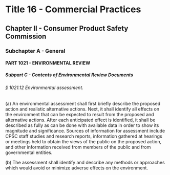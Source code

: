 
# Title 16 - Commercial Practices
## Chapter II - Consumer Product Safety Commission
### Subchapter A - General
#### PART 1021 - ENVIRONMENTAL REVIEW
##### Subpart C - Contents of Environmental Review Documents
###### § 1021.12 Environmental assessment.

(a) An environmental assessment shall first briefly describe the proposed action and realistic alternative actions. Next, it shall identify all effects on the environment that can be expected to result from the proposed and alternative actions. After each anticipated effect is identified, it shall be described as fully as can be done with available data in order to show its magnitude and significance. Sources of information for assessment include CPSC staff studies and research reports, information gathered at hearings or meetings held to obtain the views of the public on the proposed action, and other information received from members of the public and from governmental entities.

(b) The assessment shall identify and describe any methods or approaches which would avoid or minimize adverse effects on the environment.
